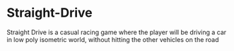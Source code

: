 # Straight-Drive
Straight Drive is a casual racing game where the player will be driving a car in low poly isometric world, without hitting the other vehicles on the road
